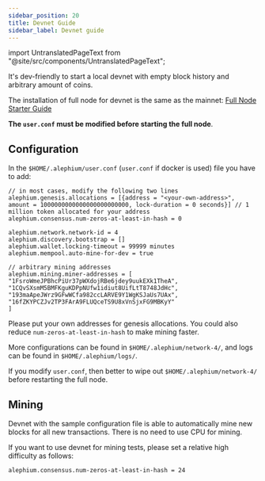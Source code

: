 ```yaml
---
sidebar_position: 20
title: Devnet Guide
sidebar_label: Devnet guide
---
```


import UntranslatedPageText from "@site/src/components/UntranslatedPageText";

<UntranslatedPageText />

It's dev-friendly to start a local devnet with empty block history and arbitrary amount of coins.

The installation of full node for devnet is the same as the mainnet: [Full Node Starter Guide](full-node/getting-started.md)

**The `user.conf` must be modified before starting the full node**.

## Configuration

In the `$HOME/.alephium/user.conf` (`user.conf` if docker is used) file you have to add:

```
// in most cases, modify the following two lines
alephium.genesis.allocations = [{address = "<your-own-address>", amount = 1000000000000000000000000, lock-duration = 0 seconds}] // 1 million token allocated for your address
alephium.consensus.num-zeros-at-least-in-hash = 0

alephium.network.network-id = 4
alephium.discovery.bootstrap = []
alephium.wallet.locking-timeout = 99999 minutes
alephium.mempool.auto-mine-for-dev = true

// arbitrary mining addresses
alephium.mining.miner-addresses = [
"1FsroWmeJPBhcPiUr37pWXdojRBe6jdey9uukEXk1TheA",
"1CQvSXsmM5BMFKguKDPpNUfw1idiut8UifLtT8748JdHc",
"193maApeJWrz9GFwWCfa982ccLARVE9Y1WgKSJaUs7UAx",
"16fZKYPCZJv2TP3FArA9FLUQceTS9U8xVnSjxFG9MBKyY"
]
```

Please put your own addresses for genesis allocations. You could also reduce `num-zeros-at-least-in-hash` to make mining faster.

More configurations can be found in `$HOME/.alephium/network-4/`, and logs can be found in `$HOME/.alephium/logs/`.

If you modify `user.conf`, then better to wipe out `$HOME/.alephium/network-4/` before restarting the full node.

## Mining

Devnet with the sample configuration file is able to automatically mine new blocks for all new transactions. There is no need to use CPU for mining.

If you want to use devnet for mining tests, please set a relative high difficulty as follows:

```
alephium.consensus.num-zeros-at-least-in-hash = 24
```

